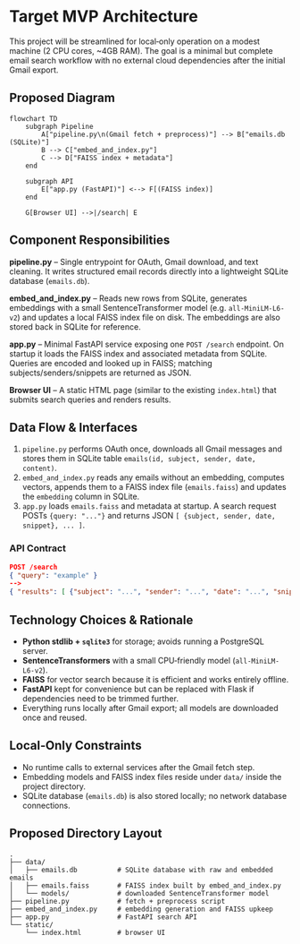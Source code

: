 # Target MVP Architecture

This project will be streamlined for local‑only operation on a modest machine (2 CPU cores, ~4GB RAM). The goal is a minimal but complete email search workflow with no external cloud dependencies after the initial Gmail export.

## Proposed Diagram
```mermaid
flowchart TD
    subgraph Pipeline
        A["pipeline.py\n(Gmail fetch + preprocess)"] --> B["emails.db (SQLite)"]
        B --> C["embed_and_index.py"]
        C --> D["FAISS index + metadata"]
    end

    subgraph API
        E["app.py (FastAPI)"] <--> F[(FAISS index)]
    end

    G[Browser UI] -->|/search| E
```

## Component Responsibilities

**pipeline.py** – Single entrypoint for OAuth, Gmail download, and text cleaning. It writes structured email records directly into a lightweight SQLite database (`emails.db`).

**embed_and_index.py** – Reads new rows from SQLite, generates embeddings with a small SentenceTransformer model (e.g. `all-MiniLM-L6-v2`) and updates a local FAISS index file on disk. The embeddings are also stored back in SQLite for reference.

**app.py** – Minimal FastAPI service exposing one `POST /search` endpoint. On startup it loads the FAISS index and associated metadata from SQLite. Queries are encoded and looked up in FAISS; matching subjects/senders/snippets are returned as JSON.

**Browser UI** – A static HTML page (similar to the existing `index.html`) that submits search queries and renders results.

## Data Flow & Interfaces
1. `pipeline.py` performs OAuth once, downloads all Gmail messages and stores them in SQLite table `emails(id, subject, sender, date, content)`.
2. `embed_and_index.py` reads any emails without an embedding, computes vectors, appends them to a FAISS index file (`emails.faiss`) and updates the `embedding` column in SQLite.
3. `app.py` loads `emails.faiss` and metadata at startup. A search request POSTs `{query: "..."}` and returns JSON `[ {subject, sender, date, snippet}, ... ]`.

### API Contract
```json
POST /search
{ "query": "example" }
-->
{ "results": [ {"subject": "...", "sender": "...", "date": "...", "snippet": "..." } ] }
```

## Technology Choices & Rationale
- **Python stdlib + `sqlite3`** for storage; avoids running a PostgreSQL server.
- **SentenceTransformers** with a small CPU‑friendly model (`all-MiniLM-L6-v2`).
- **FAISS** for vector search because it is efficient and works entirely offline.
- **FastAPI** kept for convenience but can be replaced with Flask if dependencies need to be trimmed further.
- Everything runs locally after Gmail export; all models are downloaded once and reused.

## Local‑Only Constraints
- No runtime calls to external services after the Gmail fetch step.
- Embedding models and FAISS index files reside under `data/` inside the project directory.
- SQLite database (`emails.db`) is also stored locally; no network database connections.

## Proposed Directory Layout
```
.
├── data/
│   ├── emails.db          # SQLite database with raw and embedded emails
│   ├── emails.faiss       # FAISS index built by embed_and_index.py
│   └── models/            # downloaded SentenceTransformer model
├── pipeline.py            # fetch + preprocess script
├── embed_and_index.py     # embedding generation and FAISS upkeep
├── app.py                 # FastAPI search API
└── static/
    └── index.html         # browser UI
```
